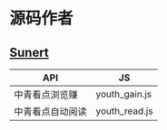 # 源码作者
 ## [Sunert](https://github.com/Sunert)
 | API | JS |
 | ---------------- | ------------------- |
 | 中青看点浏览赚 |     youth_gain.js     |
 | 中青看点自动阅读 |   youth_read.js     |
